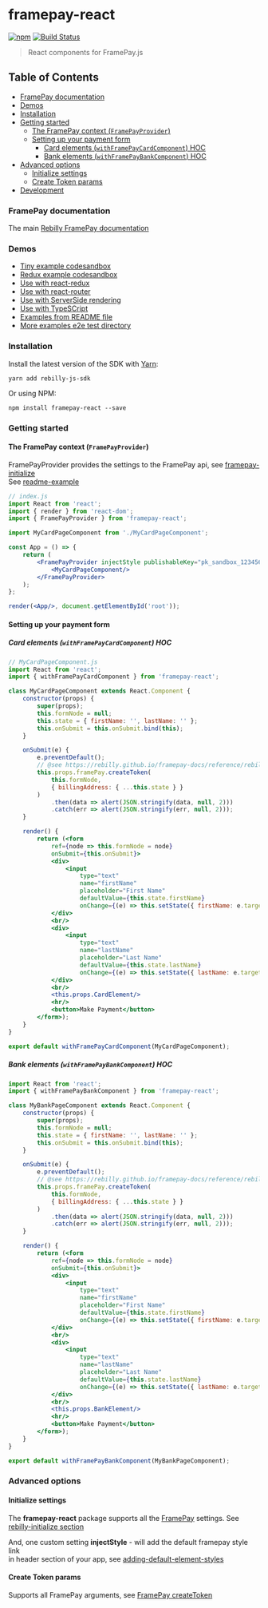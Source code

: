 # framepay-react

[![npm](https://img.shields.io/npm/v/framepay-react.svg)](https://www.npmjs.com/package/framepay-react)
[![Build Status](https://travis-ci.org/Rebilly/framepay-react.svg?branch=master)](https://travis-ci.org/Rebilly/framepay-react)  

> React components for FramePay.js

## Table of Contents
- [FramePay documentation](#framepay-documentation)
- [Demos](#demos)
- [Installation](#installation)
- [Getting started](#getting-started)
    - [The FramePay context (`FramePayProvider`)](#the-framepay-context-framepayprovider)
    - [Setting up your payment form](#setting-up-your-payment-form)
        - [Card elements (`withFramePayCardComponent`) HOC](#card-elements-withframepaycardcomponent-hoc)
        - [Bank elements (`withFramePayBankComponent`) HOC](#bank-elements-withframepaybankcomponent-hoc)
- [Advanced options](#advanced-options)
    - [Initialize settings](#initialize-settings)
    - [Create Token params](#create-token-params)
- [Development](#development)

### FramePay documentation
The main [Rebilly FramePay documentation](https://rebilly.github.io/framepay-docs/)

### Demos
- [Tiny example codesandbox](https://codesandbox.io)  
- [Redux example codesandbox](https://codesandbox.io)      
- [Use with react-redux](example/react-redux)    
- [Use with react-router](example/react-router)   
- [Use with ServerSide rendering](example/react-ssr)   
- [Use with TypeSCript](example/react-typescript)   
- [Examples from README file](example/readme-example)   
- [More examples e2e test directory](test/e2e/fixtures)    

### Installation
Install the latest version of the SDK with [Yarn](https://yarnpkg.com/en/):
```
yarn add rebilly-js-sdk
```

Or using NPM:
```
npm install framepay-react --save
```

### Getting started

#### The FramePay context (`FramePayProvider`)
FramePayProvider provides the settings to the FramePay api, see [framepay-initialize](https://rebilly.github.io/framepay-docs/reference/rebilly.html#rebilly-initialize)  
See [readme-example](example/readme-example)  
```jsx harmony
// index.js
import React from 'react';
import { render } from 'react-dom';
import { FramePayProvider } from 'framepay-react';

import MyCardPageComponent from './MyCardPageComponent';

const App = () => {
    return (
        <FramePayProvider injectStyle publishableKey="pk_sandbox_1234567890">
            <MyCardPageComponent/>
        </FramePayProvider>
    );
};

render(<App/>, document.getElementById('root'));

```

#### Setting up your payment form

##### Card elements (`withFramePayCardComponent`) HOC
```jsx harmony
// MyCardPageComponent.js
import React from 'react';
import { withFramePayCardComponent } from 'framepay-react';

class MyCardPageComponent extends React.Component {
    constructor(props) {
        super(props);
        this.formNode = null;
        this.state = { firstName: '', lastName: '' };
        this.onSubmit = this.onSubmit.bind(this);
    }

    onSubmit(e) {
        e.preventDefault();
        // @see https://rebilly.github.io/framepay-docs/reference/rebilly.html#rebilly-createtoken
        this.props.framePay.createToken(
            this.formNode,
            { billingAddress: { ...this.state } }
        )
            .then(data => alert(JSON.stringify(data, null, 2)))
            .catch(err => alert(JSON.stringify(err, null, 2)));
    }

    render() {
        return (<form
            ref={node => this.formNode = node}
            onSubmit={this.onSubmit}>
            <div>
                <input
                    type="text"
                    name="firstName"
                    placeholder="First Name"
                    defaultValue={this.state.firstName}
                    onChange={(e) => this.setState({ firstName: e.target.value })}/>
            </div>
            <br/>
            <div>
                <input
                    type="text"
                    name="lastName"
                    placeholder="Last Name"
                    defaultValue={this.state.lastName}
                    onChange={(e) => this.setState({ lastName: e.target.value })}/>
            </div>
            <br/>
            <this.props.CardElement/>
            <hr/>
            <button>Make Payment</button>
        </form>);
    }
}

export default withFramePayCardComponent(MyCardPageComponent);
```

##### Bank elements (`withFramePayBankComponent`) HOC
```jsx harmony
import React from 'react';
import { withFramePayBankComponent } from 'framepay-react';

class MyBankPageComponent extends React.Component {
    constructor(props) {
        super(props);
        this.formNode = null;
        this.state = { firstName: '', lastName: '' };
        this.onSubmit = this.onSubmit.bind(this);
    }

    onSubmit(e) {
        e.preventDefault();
        // @see https://rebilly.github.io/framepay-docs/reference/rebilly.html#rebilly-createtoken
        this.props.framePay.createToken(
            this.formNode,
            { billingAddress: { ...this.state } }
        )
            .then(data => alert(JSON.stringify(data, null, 2)))
            .catch(err => alert(JSON.stringify(err, null, 2)));
    }

    render() {
        return (<form
            ref={node => this.formNode = node}
            onSubmit={this.onSubmit}>
            <div>
                <input
                    type="text"
                    name="firstName"
                    placeholder="First Name"
                    defaultValue={this.state.firstName}
                    onChange={(e) => this.setState({ firstName: e.target.value })}/>
            </div>
            <br/>
            <div>
                <input
                    type="text"
                    name="lastName"
                    placeholder="Last Name"
                    defaultValue={this.state.lastName}
                    onChange={(e) => this.setState({ lastName: e.target.value })}/>
            </div>
            <br/>
            <this.props.BankElement/>
            <hr/>
            <button>Make Payment</button>
        </form>);
    }
}

export default withFramePayBankComponent(MyBankPageComponent);
```

### Advanced options

#### Initialize settings
The **framepay-react** package supports all the [FramePay](https://rebilly.github.io/framepay-docs) settings.
See [rebilly-initialize section](https://rebilly.github.io/framepay-docs/reference/rebilly.html#rebilly-initialize)

And, one custom setting **injectStyle** - will add the default framepay style link    
in header section of your app, see [adding-default-element-styles](https://rebilly.github.io/framepay-docs/guide/#adding-default-element-styles)

#### Create Token params
Supports all FramePay arguments, see [FramePay createToken](https://rebilly.github.io/framepay-docs/reference/rebilly.html#rebilly-createtoken)
